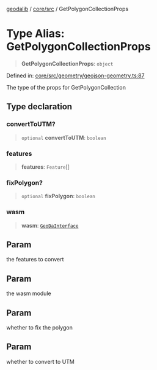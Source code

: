 [geodalib](../../../modules.md) / [core/src](../index.md) / GetPolygonCollectionProps

# Type Alias: GetPolygonCollectionProps

> **GetPolygonCollectionProps**: `object`

Defined in: [core/src/geometry/geojson-geometry.ts:87](https://github.com/GeoDaCenter/geoda-lib/blob/3f9453a08cf3d7f96b1a0d65d18359804129d8d2/js/packages/core/src/geometry/geojson-geometry.ts#L87)

The type of the props for GetPolygonCollection

## Type declaration

### convertToUTM?

> `optional` **convertToUTM**: `boolean`

### features

> **features**: `Feature`[]

### fixPolygon?

> `optional` **fixPolygon**: `boolean`

### wasm

> **wasm**: [`GeoDaInterface`](../interfaces/GeoDaInterface.md)

## Param

the features to convert

## Param

the wasm module

## Param

whether to fix the polygon

## Param

whether to convert to UTM
